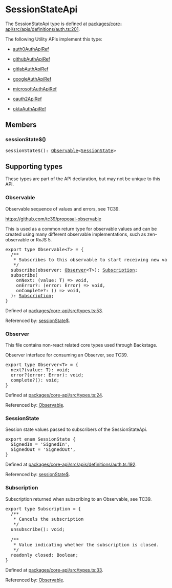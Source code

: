 ---
---
# SessionStateApi

The SessionStateApi type is defined at
[packages/core-api/src/apis/definitions/auth.ts:201](https://github.com/backstage/backstage/blob/82d329555c16af46db9b4e5cd2f44a3cc006a52e/packages/core-api/src/apis/definitions/auth.ts#L201).

The following Utility APIs implement this type:

- [auth0AuthApiRef](./README.md#auth0auth)

- [githubAuthApiRef](./README.md#githubauth)

- [gitlabAuthApiRef](./README.md#gitlabauth)

- [googleAuthApiRef](./README.md#googleauth)

- [microsoftAuthApiRef](./README.md#microsoftauth)

- [oauth2ApiRef](./README.md#oauth2)

- [oktaAuthApiRef](./README.md#oktaauth)

## Members

### sessionState\$()

<pre>
sessionState$(): <a href="#observable">Observable</a>&lt;<a href="#sessionstate">SessionState</a>&gt;
</pre>

## Supporting types

These types are part of the API declaration, but may not be unique to this API.

### Observable

Observable sequence of values and errors, see TC39.

https://github.com/tc39/proposal-observable

This is used as a common return type for observable values and can be created
using many different observable implementations, such as zen-observable or
RxJS 5.

<pre>
export type Observable&lt;T&gt; = {
  /**
   * Subscribes to this observable to start receiving new values.
   */
  subscribe(observer: <a href="#observer">Observer</a>&lt;T&gt;): <a href="#subscription">Subscription</a>;
  subscribe(
    onNext: (value: T) =&gt; void,
    onError?: (error: Error) =&gt; void,
    onComplete?: () =&gt; void,
  ): <a href="#subscription">Subscription</a>;
}
</pre>

Defined at
[packages/core-api/src/types.ts:53](https://github.com/backstage/backstage/blob/82d329555c16af46db9b4e5cd2f44a3cc006a52e/packages/core-api/src/types.ts#L53).

Referenced by: [sessionState\$](#sessionstate).

### Observer

This file contains non-react related core types used through Backstage.

Observer interface for consuming an Observer, see TC39.

<pre>
export type Observer&lt;T&gt; = {
  next?(value: T): void;
  error?(error: Error): void;
  complete?(): void;
}
</pre>

Defined at
[packages/core-api/src/types.ts:24](https://github.com/backstage/backstage/blob/82d329555c16af46db9b4e5cd2f44a3cc006a52e/packages/core-api/src/types.ts#L24).

Referenced by: [Observable](#observable).

### SessionState

Session state values passed to subscribers of the SessionStateApi.

<pre>
export enum SessionState {
  SignedIn = 'SignedIn',
  SignedOut = 'SignedOut',
}
</pre>

Defined at
[packages/core-api/src/apis/definitions/auth.ts:192](https://github.com/backstage/backstage/blob/82d329555c16af46db9b4e5cd2f44a3cc006a52e/packages/core-api/src/apis/definitions/auth.ts#L192).

Referenced by: [sessionState\$](#sessionstate).

### Subscription

Subscription returned when subscribing to an Observable, see TC39.

<pre>
export type Subscription = {
  /**
   * Cancels the subscription
   */
  unsubscribe(): void;

  /**
   * Value indicating whether the subscription is closed.
   */
  readonly closed: Boolean;
}
</pre>

Defined at
[packages/core-api/src/types.ts:33](https://github.com/backstage/backstage/blob/82d329555c16af46db9b4e5cd2f44a3cc006a52e/packages/core-api/src/types.ts#L33).

Referenced by: [Observable](#observable).
